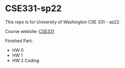 # CSE331-sp22

This repo is for University of Washington CSE 331 - sp22.

Course website: [CSE331](https://courses.cs.washington.edu/courses/cse331/22sp/)

Finished Part:

- HW 0
- HW 1
- HW 2 Coding
